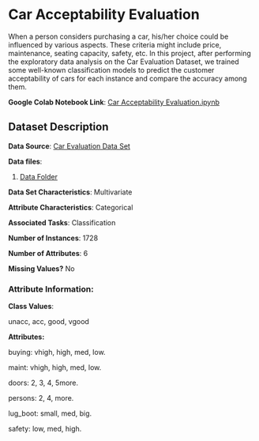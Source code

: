 # Car Acceptability Evaluation

When a person considers purchasing a car, his/her choice could be influenced by various aspects. These criteria might include price, maintenance, seating capacity, safety, etc. In this project, after performing the exploratory data analysis on the Car Evaluation Dataset, we trained some well-known classification models to predict the customer acceptability of cars for each instance and compare the accuracy among them.

**Google Colab Notebook Link**: [Car Acceptability Evaluation.ipynb](https://colab.research.google.com/drive/1ffpIpr0DZKG86VKQxpSZK7a4X_elxGDW?usp=sharing)

## Dataset Description
**Data Source**: [Car Evaluation Data Set](https://archive.ics.uci.edu/ml/datasets/Car+Evaluation)

**Data files**:
1. [Data Folder](https://archive.ics.uci.edu/ml/machine-learning-databases/car/)

**Data Set Characteristics**: Multivariate

**Attribute Characteristics**: Categorical

**Associated Tasks**: Classification

**Number of Instances**: 1728

**Number of Attributes**: 6

**Missing Values?** No



### Attribute Information:

**Class Values**:

unacc, acc, good, vgood

**Attributes:**

buying: vhigh, high, med, low.

maint: vhigh, high, med, low.

doors: 2, 3, 4, 5more.

persons: 2, 4, more.

lug_boot: small, med, big.

safety: low, med, high.
